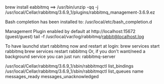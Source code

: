 brew install eabbitmq
==> /usr/bin/unzip -qq -j /usr/local/Cellar/rabbitmq/3.6.9_1/plugins/rabbitmq_management-3.6.9.ez

Bash completion has been installed to:
  /usr/local/etc/bash_completion.d

Management Plugin enabled by default at http://localhost:15672 (guest/guest)
tail -f /usr/local/var/log/rabbitmq/rabbit@localhost.log

To have launchd start rabbitmq now and restart at login:
brew services start rabbitmq
brew services restart rabbitmq
Or, if you don't want/need a background service you can just run:
rabbitmq-server

/usr/local/Cellar/rabbitmq/3.6.9_1/sbin/rabbitmqctl list_bindings
/usr/local/Cellar/rabbitmq/3.6.9_1/sbin/rabbitmqctl list_queues name messages_ready messages_unacknowledged
